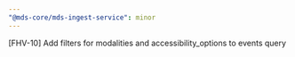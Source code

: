 ```yaml
---
"@mds-core/mds-ingest-service": minor
---
```


[FHV-10] Add filters for modalities and accessibility_options to events query
